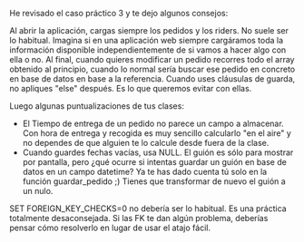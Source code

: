 He revisado el caso práctico 3 y te dejo algunos consejos:

Al abrir la aplicación, cargas siempre los pedidos y los riders. No suele ser lo habitual. 
Imagina si en una aplicación web siempre cargáramos toda la información disponible independientemente de si vamos a hacer algo con ella o no.
Al final, cuando quieres modificar un pedido recorres todo el array obtenido al principio, cuando lo normal sería buscar ese pedido en concreto en base de datos en base a la referencia.
Cuando uses cláusulas de guarda, no apliques "else" después. Es lo que queremos evitar con ellas.

Luego algunas puntualizaciones de tus clases:
- El Tiempo de entrega de un pedido no parece un campo a almacenar. Con hora de entrega y recogida es muy sencillo calcularlo "en el aire" y no dependes de que alguien te lo calcule desde fuera de la clase.
- Cuando guardes fechas vacías, usa NULL. El guión es sólo para mostrar por pantalla, pero ¿qué ocurre si intentas guardar un guión en base de datos en un campo datetime? Ya te has dado cuenta tú solo en la función guardar_pedido ;) Tienes que transformar de nuevo el guión a un nulo.

SET FOREIGN_KEY_CHECKS=0 no debería ser lo habitual. Es una práctica totalmente desaconsejada. Si las FK te dan algún problema, deberías pensar cómo resolverlo en lugar de usar el atajo fácil.
